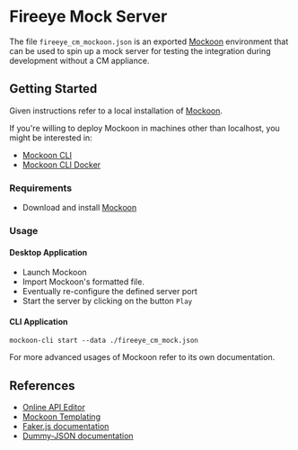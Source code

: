 # Fireeye Mock Server

The file `fireeye_cm_mockoon.json` is an exported [Mockoon](https://mockoon.com/) environment that can be used to spin up a mock server for testing the integration during development without a CM appliance.

## Getting Started
Given instructions refer to a local installation of [Mockoon](https://mockoon.com/).

If you're willing to deploy Mockoon in machines other than localhost, you might be interested in:
* [Mockoon CLI](https://mockoon.com/cli/)
* [Mockoon CLI Docker](https://hub.docker.com/r/mockoon/cli)

### Requirements
* Download and install [Mockoon](https://mockoon.com/download/)

### Usage

#### Desktop Application

* Launch Mockoon
* Import Mockoon's formatted file.
* Eventually re-configure the defined server port
* Start the server by clicking on the button `Play`


#### CLI Application

```
mockoon-cli start --data ./fireeye_cm_mock.json
```

For more advanced usages of Mockoon refer to its own documentation.

## References
* [Online API Editor](https://editor.swagger.io/)
* [Mockoon Templating](https://mockoon.com/docs/latest/templating/overview/)
* [Faker.js documentation](https://marak.github.io/faker.js)
* [Dummy-JSON documentation](https://github.com/webroo/dummy-json)
